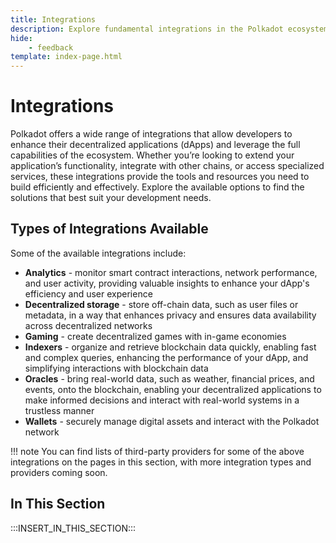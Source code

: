 ```yaml
---
title: Integrations
description: Explore fundamental integrations in the Polkadot ecosystem, including indexers for querying blockchain data, oracles for external data, and wallets.
hide: 
    - feedback
template: index-page.html
---
```


# Integrations

Polkadot offers a wide range of integrations that allow developers to enhance their decentralized applications (dApps) and leverage the full capabilities of the ecosystem. Whether you’re looking to extend your application’s functionality, integrate with other chains, or access specialized services, these integrations provide the tools and resources you need to build efficiently and effectively. Explore the available options to find the solutions that best suit your development needs.

## Types of Integrations Available

Some of the available integrations include:

- **Analytics** - monitor smart contract interactions, network performance, and user activity, providing valuable insights to enhance your dApp's efficiency and user experience
- **Decentralized storage** - store off-chain data, such as user files or metadata, in a way that enhances privacy and ensures data availability across decentralized networks
- **Gaming** - create decentralized games with in-game economies
- **Indexers** - organize and retrieve blockchain data quickly, enabling fast and complex queries, enhancing the performance of your dApp, and simplifying interactions with blockchain data
- **Oracles** - bring real-world data, such as weather, financial prices, and events, onto the blockchain, enabling your decentralized applications to make informed decisions and interact with real-world systems in a trustless manner
- **Wallets** - securely manage digital assets and interact with the Polkadot network

!!! note
    You can find lists of third-party providers for some of the above integrations on the pages in this section, with more integration types and providers coming soon.

## In This Section

:::INSERT_IN_THIS_SECTION:::
